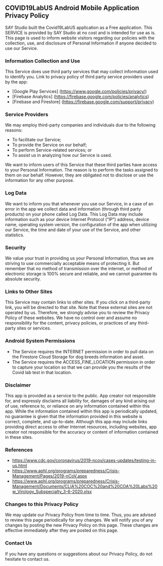 ## COVID19LabUS Android Mobile Application Privacy Policy

SAY Studio built the Covid19LabUS application as a Free application. This SERVICE is provided by SAY Studio at no cost and is intended for use as is.
This page is used to inform website visitors regarding our policies with the collection, use, and disclosure of Personal Information if anyone decided to use our Service.

### Information Collection and Use

This Service does use third party services that may collect information used to identify you.
Link to privacy policy of third party service providers used by the app:

- [Google Play Services] (https://www.google.com/policies/privacy/)
- [Firebase Analytics] (https://firebase.google.com/policies/analytics)
- [Firebase and Firestore] (https://firebase.google.com/support/privacy)

### Service Providers

We may employ third-party companies and individuals due to the following reasons:

- To facilitate our Service;
- To provide the Service on our behalf;
- To perform Service-related services; or
- To assist us in analyzing how our Service is used.

We want to inform users of this Service that these third parties have access to your Personal Information. The reason is to perform the tasks assigned to them on our behalf. However, they are obligated not to disclose or use the information for any other purpose.

### Log Data

We want to inform you that whenever you use our Service, in a case of an error in the app we collect data and information (through third party products) on your phone called Log Data. This Log Data may include information such as your device Internet Protocol (“IP”) address, device name, operating system version, the configuration of the app when utilizing our Service, the time and date of your use of the Service, and other statistics.

### Security

We value your trust in providing us your Personal Information, thus we are striving to use commercially acceptable means of protecting it. But remember that no method of transmission over the internet, or method of electronic storage is 100% secure and reliable, and we cannot guarantee its absolute security.

### Links to Other Sites

This Service may contain links to other sites. If you click on a third-party link, you will be directed to that site. Note that these external sites are not operated by us. Therefore, we strongly advise you to review the Privacy Policy of these websites. We have no control over and assume no responsibility for the content, privacy policies, or practices of any third-party sites or services.

### Android System Permissions

- The Service requires the INTERNET permission in order to pull data on the Firestore Cloud Storage for dog breeds information and asset.
- The Service requires the ACCESS_FINE_LOCATION permission in order to capture your location so that we can provide you the results of the Covid lab test in that location.

### Disclaimer

This app is provided as a service to the public. App creator not responsible for, and expressly disclaims all liability for, damages of any kind arising out of use, reference to, or reliance on any information contained within this app. While the information contained within this app is periodically updated, no guarantee is given that the information provided in this website is correct, complete, and up-to-date. Although this app may include links providing direct access to other Internet resources, including websites, app creator not responsible for the accuracy or content of information contained in these sites.

### References
- https://www.cdc.gov/coronavirus/2019-ncov/cases-updates/testing-in-us.html
- https://www.aphl.org/programs/preparedness/Crisis-Management/Pages/2019-nCoV.aspx
- https://www.aphl.org/programs/preparedness/Crisis-Management/Documents/CLIA%20COC%20and%20COA%20Labs%20w_Virology_Subspecialty_3-6-2020.xlsx

### Changes to this Privacy Policy

We may update our Privacy Policy from time to time. Thus, you are advised to review this page periodically for any changes. We will notify you of any changes by posting the new Privacy Policy on this page. These changes are effective immediately after they are posted on this page.

### Contact Us

If you have any questions or suggestions about our Privacy Policy, do not hesitate to contact us.
